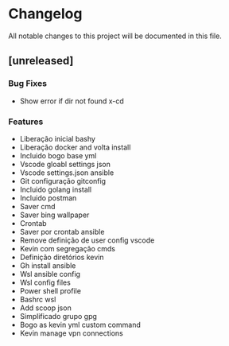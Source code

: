 # Changelog

All notable changes to this project will be documented in this file.

## [unreleased]

### Bug Fixes

- Show error if dir not found x-cd

### Features

- Liberação inicial bashy
- Liberação docker and volta install
- Incluido bogo base yml
- Vscode gloabl settings json
- Vscode settings.json ansible
- Git configuração gitconfig
- Incluido golang install
- Incluido postman
- Saver cmd
- Saver bing wallpaper
- Crontab
- Saver por crontab ansible
- Remove definição de user config vscode
- Kevin com segregação cmds
- Definição diretórios kevin
- Gh install ansible
- Wsl ansible config
- Wsl config files
- Power shell profile
- Bashrc wsl
- Add scoop json
- Simplificado grupo gpg
- Bogo as kevin yml custom command
- Kevin manage vpn connections

<!-- generated by git-cliff -->
